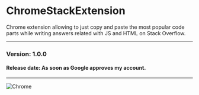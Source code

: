 # ChromeStackExtension

Chrome extension allowing to just copy and paste the most popular code parts while writing answers related with JS and HTML on Stack Overflow.
<hr>

### Version: 1.0.0

#### Release date: As soon as Google approves my account.

<hr>

![Chrome](http://i.imgur.com/Q0iOmcW.png)
